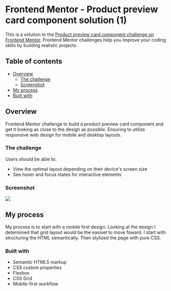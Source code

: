 # Frontend Mentor - Product preview card component solution (1)

This is a solution to the [Product preview card component challenge on Frontend Mentor](https://www.frontendmentor.io/challenges/product-preview-card-component-GO7UmttRfa). Frontend Mentor challenges help you improve your coding skills by building realistic projects.

## Table of contents

- [Overview](#overview)
  - [The challenge](#the-challenge)
  - [Screenshot](#screenshot)
- [My process](#my-process)
- [Built with](#built-with)

## Overview

Frontend Mentor challenge to build a product preview card component and get it looking as close to the design as possible. Ensuring to utilize responsive web design for mobile and desktop layouts.

### The challenge

Users should be able to:

- View the optimal layout depending on their device's screen size
- See hover and focus states for interactive elements

### Screenshot

![](/Product-Preview-Screenshot.png)

## My process

My process is to start with a mobile first design. Looking at the design I determined that grid layout would be the easiset to move foward. I start with structuring the HTML semantically. Then stylized the page with pure CSS.

### Built with

- Semantic HTML5 markup
- CSS custom properties
- Flexbox
- CSS Grid
- Mobile-first workflow
